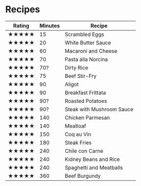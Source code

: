 # Recipes

Rating | Minutes | Recipe
--- | --- | ---
★★★★★ | 15 | Scrambled Eggs
★★★★★ | 20 | White Butter Sauce
★★★★★ | 60 | Macaroni and Cheese
★★★★★ | 70 | Pasta alla Norcina
★★★★★ | 70? | Dirty Rice
★★★★★ | 75 | Beef Stir-Fry
★★★★★ | 90 | Aligot
★★★★★ | 90 | Breakfast Frittata
★★★★★ | 90? | Roasted Potatoes
★★★★★ | 90? | Steak with Mushroom Sauce
★★★★★ | 140 | Chicken Parmesan
★★★★★ | 140 | Meatloaf
★★★★★ | 150 | Coq au Vin
★★★★★ | 180 | Steak Fries
★★★★★ | 240 | Chile con Carne
★★★★★ | 240 | Kidney Beans and Rice
★★★★★ | 240 | Spaghetti and Meatballs
★★★★★ | 360 | Beef Burgundy
